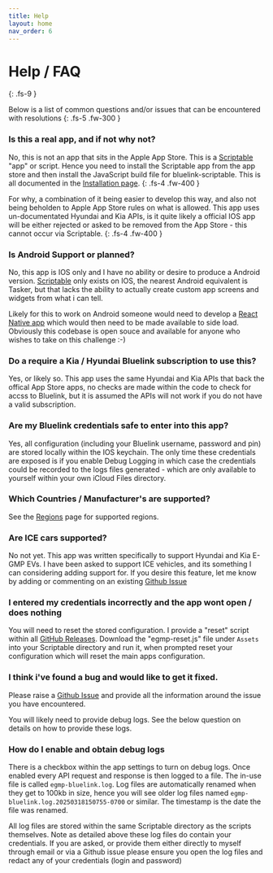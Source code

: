 ```yaml
---
title: Help
layout: home
nav_order: 6
---
```


# Help / FAQ
{: .fs-9 }

Below is a list of common questions and/or issues that can be encountered with resolutions
{: .fs-5 .fw-300 }

### Is this a real app, and if not why not?

No, this is not an app that sits in the Apple App Store. This is a [Scriptable](https://scriptable.app/) "app" or script. Hence you need to install the Scriptable app from the app store and then install the JavaScript build file for bluelink-scriptable. This is all documented in the [Installation page](./install.md).
{: .fs-4 .fw-400 }

For why, a combination of it being easier to develop this way, and also not being beholden to Apple App Store rules on what is allowed. This app uses un-documentated Hyundai and Kia APIs, is it quite likely a official IOS app will be either rejected or asked to be removed from the App Store - this cannot occur via Scriptable.
{: .fs-4 .fw-400 }

### Is Android Support or planned?

No, this app is IOS only and I have no ability or desire to produce a Android version. [Scriptable](https://scriptable.app/) only exists on IOS, the nearest Android equivalent is Tasker, but that lacks  the ability to actually create custom app screens and widgets from what i can tell. 

Likely for this to work on Android someone would need to develop a [React Native app](https://reactnative.dev/) which would then need to be made available to side load. Obviously this codebase is open souce and available for anyone who wishes to take on this challenge :-)

### Do a require a Kia / Hyundai Bluelink subscription to use this?

Yes, or likely so. This app uses the same Hyundai and Kia APIs that back the offical App Store apps, no checks are made within the code to check for accss to Bluelink, but it is assumed the APIs will not work if you do not have a valid subscription.

### Are my Bluelink credentials safe to enter into this app?

Yes, all configuration (including your Bluelink username, password and pin) are stored locally within the IOS keychain. The only time these credentials are exposed is if you enable Debug Logging in which case the credentials could be recorded to the logs files generated - which are only available to yourself within your own iCloud Files directory.

### Which Countries / Manufacturer's are supported?

See the [Regions](./region.md) page for supported regions.

### Are ICE cars supported?

No not yet. This app was written specifically to support Hyundai and Kia E-GMP EVs. I have been asked to support ICE vehicles, and its something I can considering adding support for. If you desire this feature, let me know by adding or commenting on an existing [Github Issue](https://github.com/andyfase/egmp-bluelink-scriptable/issues) 

### I entered my credentials incorrectly and the app wont open / does nothing

You will need to reset the stored configuration. I provide a "reset" script within all [GitHub Releases](https://github.com/andyfase/egmp-bluelink-scriptable/releases). Download the "egmp-reset.js" file under `Assets` into your Scriptable directory and run it, when prompted reset your configuration which will reset the main apps configuration.

### I think i've found a bug and would like to get it fixed.

Please raise a [Github Issue](https://github.com/andyfase/egmp-bluelink-scriptable/issues) and provide all the information around the issue you have encountered. 

You will likely need to provide debug logs. See the below question on details on how to provide these logs.

### How do I enable and obtain debug logs

There is a checkbox within the app settings to turn on debug logs. Once enabled every API request and response is then logged to a file. The in-use file is called `egmp-bluelink.log`. Log files are automatically renamed when they get to 100kb in size, hence you will see older log files named `egmp-bluelink.log.20250318150755-0700` or similar. The timestamp is the date the file was renamed.

All log files are stored within the same Scriptable directory as the scripts themselves. Note as detailed above these log files do contain your credentials. If you are asked, or provide them either directly to myself through email or via a Github issue please ensure you open the log files and redact any of your credentials (login and password)